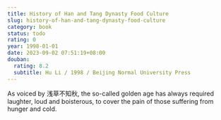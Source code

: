 ```yaml
---
title: History of Han and Tang Dynasty Food Culture
slug: history-of-han-and-tang-dynasty-food-culture
category: book
status: todo
rating: 0
year: 1998-01-01
date: 2023-09-02 07:51:19+08:00
douban:
  rating: 8.2
  subtitle: Hu Li / 1998 / Beijing Normal University Press
---
```


As voiced by 浅草不知秋, the so-called golden age has always required laughter, loud and boisterous, to cover the pain of those suffering from hunger and cold.
